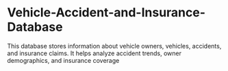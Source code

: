 # Vehicle-Accident-and-Insurance-Database
This database stores information about vehicle owners, vehicles, accidents, and insurance claims. It helps analyze accident trends, owner demographics, and insurance coverage
